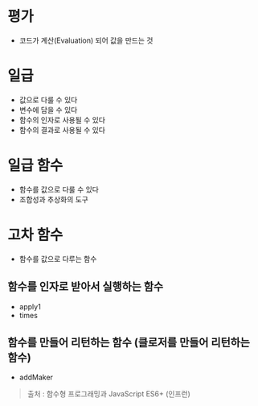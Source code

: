 # 평가
- 코드가 계산(Evaluation) 되어 값을 만드는 것

# 일급
- 값으로 다룰 수 있다
- 변수에 담을 수 있다
- 함수의 인자로 사용될 수 있다
- 함수의 결과로 사용될 수 있다

# 일급 함수
- 함수를 값으로 다룰 수 있다
- 조합성과 추상화의 도구

<script>
  const add5 = a => a + 5;
  log(add5);
  log(add5(5));

  const f1 = () => () => 1;
  log(f1());

  const f2 = f1();
  log(f2);
  log(f2());
</script>

# 고차 함수
- 함수를 값으로 다루는 함수

## 함수를 인자로 받아서 실행하는 함수
- apply1
- times

<script>
  const apply1 = f => f(1);
  const add2 = a => a + 2;
  log(apply1(add2));
  log(apply1(a => a - 1));

  const times = (f, n) => {
    let i = -1;
    while (++i < n) f(i);
  };

  times(log, 3);

  times(a => log(a + 10), 3);
</script>

## 함수를 만들어 리턴하는 함수 (클로저를 만들어 리턴하는 함수)
- addMaker

<script>
  const addMaker = a => b => a + b;
  const add10 = addMaker(10);
  log(add10(5));
  log(add10(10));
</script>
  
> 출처 : 함수형 프로그래밍과 JavaScript ES6+ (인프런)
